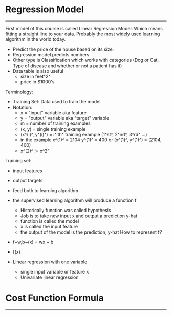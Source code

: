 # Regression Model

---

First model of this course is called Linear Regression Model. Which means fitting a straight line to your data. Probably the most widely used learning algorithm in the world today.

- Predict the price of the house based on its size.
- Regression model predicts numbers
- Other type is Classification which works with categories (Dog or Cat, Type of disease and whether or not a patient has it)
- Data table is also useful
    - size in feet^2^
    - price in $1000's

Terminology:
- Training Set: Data used to train the model
- Notation:
    - x = "input" variable aka feature
    - y = "output" variable aka "target" variable
    - m = number of training examples 
    - (x, y) = single training example
    - (x^(i)^, y^(i)^) = i^ith^ training example (1^st^, 2^nd^, 3^rd^ ...)
    - in the example x^(1)^ = 2104 y^(1)^ = 400 or (x^(1)^, y^(1)^) = (2104, 400)
    - x^(2)^ != x^2^

Training set:
- input features
- output targets

- feed both to learning algorithm
- the supervised learning algorithm will produce a function f
    - Historically function was called hypothesis
    - Job is to take new input x and output a prediction y-hat
    - function is called the model
    - x is called the input feature
    - the output of the model is the prediction, y-hat
How to represent f?
- f~w,b~(x) = wx + b
- f(x)
- Linear regression with one variable
    - single input variable or feature x
    - Univariate linear regression

# Cost Function Formula 

---


